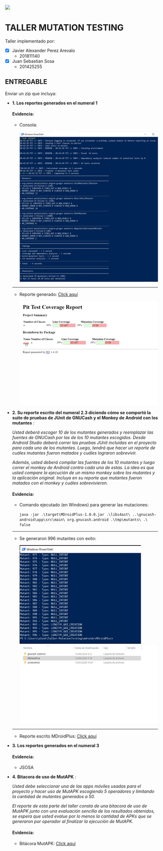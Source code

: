 ![](https://raw.github.com/jssosa10/Taller-MutationTesting/master/common/images/logo-uniandes.png)

# TALLER MUTATION TESTING

Taller implementado por:
- [x] Javier Alexander Perez Arevalo
    - 201811140
- [x] Juan Sebastian Sosa
    - 201425255

## ENTREGABLE
Enviar un zip que incluya:

* **1. Los reportes generados en el numeral 1**

    #### Evidencia:
    
    * Consola:
    
       <img src="/pitest/screenshot/pitest-screenshot.JPG" width="600" >
    
    ***
    
    * Reporte generado: [Click aquí](https://htmlpreview.github.io/?https://raw.githubusercontent.com/jssosa10/Taller-MutationTesting/master/pitest/java-to-do/build/reports/pitest/202004122042/index.html)
    
       <img src="pitest/screenrecord/pitest-screenrecord.gif" width="500" >

* **2. Su reporte escrito del numeral 2.3 diciendo cómo se comportó la suite de pruebas de JUnit de GNUCash y el Monkey de Android con los mutantes** :

    *Usted deberá escoger 10 de los mutantes generados y reemplazar las fuentes de GNUCash por las de los 10 mutantes escogidos. Desde Android Studio deberá correr las pruebas JUnit incluidas en el proyecto para cada uno de los mutantes. Luego, tendrá que hacer un reporte de cuáles mutantes fueron matados y cuáles lograron sobrevivir.*

    *Además, usted deberá compilar las fuentes de los 10 mutantes y luego correr el monkey de Android contra cada una de estas. La idea es que usted compare la ejecución de un mismo monkey sobre los mutantes y la aplicación original. Incluya en su reporte que mutantes fueron matados con el monkey y cuáles sobrevivieron.*
    
    #### Evidencia:
    
    * Comando ejecutado (en Windows) para generar las mutaciones:

       ```java -jar .\target\MDroidPlus-1.0.0.jar .\libs4ast\ ..\gnucash-android\app\src\main\ org.gnucash.android .\tmp\mutants\ .\ false```
    
    ***
    
    * Se generaron 996 mutantes con exito:
    
       <img src="mdroid+/screenshots/MDroidPlus-screenshot-ok.JPG" width="400" >
    
       <img src="mdroid+/screenrecords/MDroidPlus-screenrecord-allmutants.gif" width="500" >
    
    ***
    
    * Reporte escrito MDroidPlus: [Click aquí](https://github.com/jssosa10/Taller-MutationTesting/wiki/2.-Reporte-escrito-MDroidPlus)

* **3. Los reportes generados en el numeral 3**

    #### Evidencia:
    
    * JSOSA

* **4. Bitacora de uso de MutAPK** :

    *Usted debe seleccionar una de las apps móviles usadas para el proyecto y hacer uso de MutAPK escogiendo 5 operadores y limitando la cantidad de mutantes generados a 50.*

    *El reporte de esta parte del taller consta de una bitacora de uso de MutAPK junto con una evaluación sencilla de los resultados obtenidos, se espera que usted evalue por lo menos la cantidad de APKs que se generaron por operador al finalizar la ejecución de MutAPK.*

    #### Evidencia:
    
    * Bitácora MutAPK: [Click aquí](https://github.com/jssosa10/Taller-MutationTesting/wiki/4.-Bit%C3%A1cora-MutAPK)

